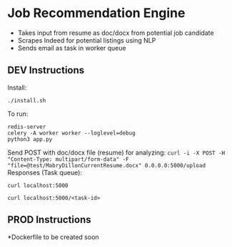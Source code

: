 # Job Recommendation Engine
- Takes input from resume as doc/docx from potential job candidate
- Scrapes Indeed for potential listings using NLP
- Sends email as task in worker queue
## DEV Instructions
Install:
```
./install.sh
```
To run:
```
redis-server
celery -A worker worker --loglevel=debug
python3 app.py
```
Send POST with doc/docx file (resume) for analyzing:
`curl -i -X POST -H "Content-Type: multipart/form-data" -F "file=@test/MabryDillonCurrentResume.docx" 0.0.0.0:5000/upload`
Responses (Task queue):
```
curl localhost:5000
``` 
```
curl localhost:5000/<task-id>
```
## PROD Instructions
*Dockerfile to be created soon
